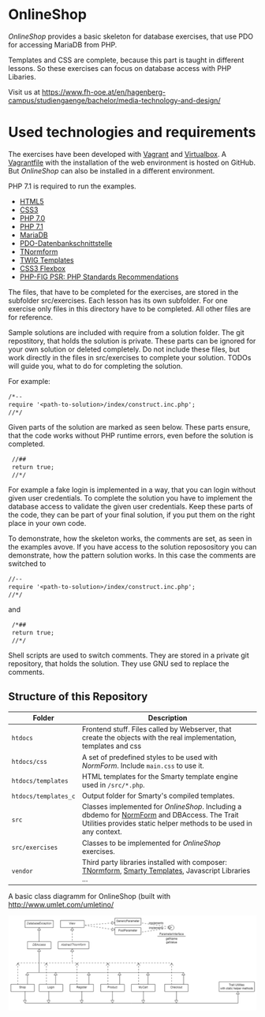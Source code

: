 ﻿# OnlineShop
*OnlineShop* provides a basic skeleton for database exercises, that use PDO for accessing MariaDB from PHP.

Templates and CSS are complete, because this part is taught in different lessons. So these exercises can focus on
database access with PHP Libaries.

Visit us at https://www.fh-ooe.at/en/hagenberg-campus/studiengaenge/bachelor/media-technology-and-design/

# Used technologies and requirements

The exercises have been developed with [Vagrant](https://www.vagrantup.com/) and [Virtualbox](https://www.virtualbox.org/). 
A [Vagrantfile](https://github.com/Digital-Media/hgb-phpdev-base) with the installation of the web environment is hosted on GitHub.
But *OnlineShop* can also be installed in a different environment.

PHP 7.1 is required to run the examples.

* [HTML5](https://www.w3.org/TR/html5/)
* [CSS3](https://www.w3.org/Style/CSS/specs)
* [PHP 7.0](http://php.net/manual/en/migration70.new-features.php)
* [PHP 7.1](http://php.net/manual/en/migration71.new-features.php)
* [MariaDB](https://mariadb.org/)
* [PDO-Datenbankschnittstelle](http://php.net/manual/en/book.pdo.php)
* [TNormform](https://github.com/Digital-Media/normform)
* [TWIG Templates](https://twig.symfony.com/)
* [CSS3 Flexbox](https://www.w3.org/TR/css-flexbox-1/)
* [PHP-FIG PSR: PHP Standards Recommendations](https://www.php-fig.org/psr/)


The files, that have to be completed for the exercises, are stored in the subfolder src/exercises.
Each lesson has its own subfolder. For one exercise only files in this directory have to be completed. All other files are for reference.

Sample solutions are included with require from a solution folder. The git repostitory, that holds the solution is private.
These parts can be ignored for your own solution or deleted completely.
Do not include these files, but work directly in the files in src/exercises to complete your solution. TODOs will guide you, what to do for completing the solution.

For example:  
    
    /*--
    require '<path-to-solution>/index/construct.inc.php';
    //*/

Given parts of the solution are marked as seen below. These parts ensure, that the code works without PHP runtime errors, even before the solution is completed.
     
     //##
     return true;
     //*/
     
For example a fake login is implemented in a way, that you can login without given user credentials. 
To complete the solution you have to implement the database access to validate the given user credentials.
Keep these parts of the code, they can be part of your final solution, if you put them on the right place in your own code.

To demonstrate, how the skeleton works, the comments are set, as seen in the examples avove.
If you have access to the solution reposository you can demonstrate, how the pattern solution works.
In this case the comments are switched to

    //--
    require '<path-to-solution>/index/construct.inc.php';
    //*/

and

     /*##
     return true;
     //*/

Shell scripts are used to switch comments. They are stored in a private git repository, that holds the solution. 
They use GNU sed to replace the comments.


## Structure of this Repository

Folder | Description
--- | ---
``htdocs`` |Frontend stuff. Files called by Webserver, that create the objects with the real implementation, templates and css
``htdocs/css`` | A set of predefined styles to be used with *NormForm*. Include ``main.css`` to use it.
``htdocs/templates`` | HTML templates for the Smarty template engine used in ``/src/*.php``.
``htdocs/templates_c`` | Output folder for Smarty's compiled templates.
``src`` | Classes implemented for *OnlineShop*. Including a dbdemo for [NormForm](https://github.com/Digital-Media/normform) and DBAccess.  The Trait Utilities provides static helper methods to be used in any context.
``src/exercises`` | Classes to be implemented for *OnlineShop* exercises.
``vendor`` | Third party libraries installed with composer: [TNormform](https://github.com/Digital-Media/normform), [Smarty Templates](http://www.smarty.net/), Javascript Libraries ...

A basic class diagramm for OnlineShop (built with http://www.umlet.com/umletino/

![OnlineShop Klassendiagramm](src/KlassenDiagrammOnlineShop.png "OnlineShop Class Diagram")
